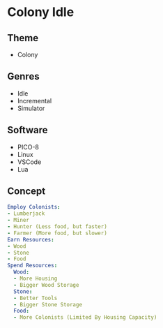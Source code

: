 # Colony Idle
## Theme
- Colony
## Genres
- Idle
- Incremental
- Simulator
## Software
- PICO-8
- Linux
- VSCode
- Lua
## Concept
```yml
Employ Colonists:
- Lumberjack
- Miner
- Hunter (Less food, but faster)
- Farmer (More food, but slower)
Earn Resources:
- Wood
- Stone
- Food
Spend Resources:
  Wood:
  - More Housing
  - Bigger Wood Storage
  Stone:
  - Better Tools
  - Bigger Stone Storage
  Food:
  - More Colonists (Limited By Housing Capacity)
```